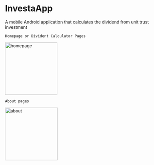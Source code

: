# InvestaApp
A mobile Android application that calculates the dividend from unit trust investment


    Homepage or Divident Calculator Pages
<img width="172" alt="homepage" src="https://github.com/user-attachments/assets/64b2e7ef-954e-4967-ad72-de01cb9339cd" />


    About pages
<img width="173" alt="about" src="https://github.com/user-attachments/assets/9bee69ed-46e4-4da8-a586-689941931dd6" />
